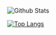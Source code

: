 ![Github Stats](https://github-readme-stats.vercel.app/api?username=changsooooooooooo&show_icons=true&theme=gradient)

[![Top Langs](https://github-readme-stats.vercel.app/api/top-langs/?username=anuraghazra&layout=compact)](https://github.com/changsooooooooooo/github-readme-stats)


